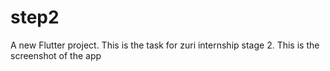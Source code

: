 # step2

A new Flutter project.
This is the task for zuri internship stage 2.
This is the screenshot of the app
